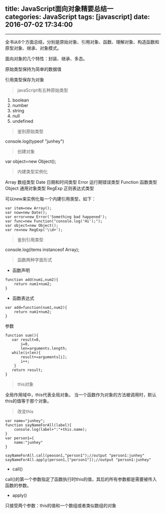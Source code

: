 title: JavaScript面向对象精要总结一			
categories: JavaScript
tags: [javascript]
date: 2016-07-02 17:34:00
---


---

全书从6个方面总结，分别是原始对象、引用对象、函数、理解对象、构造函数和原型对象、继承、对象模式。

面向对象的几个特性：封装、继承、多态。

原始类型保持为简单的数据值

引用类型保存为对象

> javaScript有五种原始类型

 1. boolean
 2. number
 3. string
 4. null
 5. undefined

> 鉴别原始类型

console.log(typeof "junhey")

> 创建对象

var object=new Object();

> 内建类型实例化

Array 数组类型
Date 日期和时间类型
Error 运行期错误类型
Function 函数类型
Object 通用对象类型
RegExp 正则表达式类型

可以new来实例化每一个内建引用类型，如下：
```
var item=new Array();
var now=new Date();
var error=new Error('Something bad happened');
var func=new Function("console.log('Hi');");
var object=new Object();
var re=new RegExp('\\d+');
```

> 鉴别引用类型

console.log(items instanceof Array);


> 函数两种字面形式

- 函数声明

```
function add(num1,num2){
    return num1+num2;
} 
```
- 函数表达式

```
var add=function(num1,num2){
    return num1+num2;
}
```

参数
```
function sum(){
   var result=0,
       i=0,
       len=arguments.length;
   while(i<len){
       result+=arguments[i];
       i++;
    }
   return result;
}
```

> this对象

全局作用域中，this代表全局对象。
当一个函数作为对象的方法被调用时，默认this的值等于那个对象。

> 改变this

```
var name="junhey";
function sayNameForAll(label){
    console.log(label+":"+this.name);
}
var person1={
    name:"junhey"
}

sayNameForAll.call(peoson1,"person1");//output "person1:junhey"
sayNameForAll.apply(person1,["person1"]);//output "person1:junhey"

```

- call()

call()的第一个参数指定了函数执行时this的值，其后的所有参数都是需要被传入函数的参数。



- apply()

只接受两个参数：this的值和一个数组或者类似数组的对象
